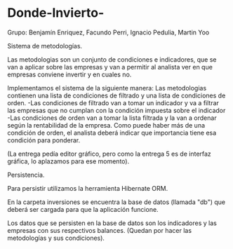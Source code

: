 # Donde-Invierto-

Grupo: Benjamín Enriquez, Facundo Perri, Ignacio Pedulia, Martin Yoo



Sistema de metodologías.

Las metodologias son un conjunto de condiciones e indicadores, que se van a aplicar sobre las empresas y van a permitir al analista
ver en que empresas conviene invertir y en cuales no.

Implementamos el sistema de la siguiente manera:
Las metodologias contienen una lista de condiciones de filtrado y una lista de condiciones de orden.
-Las condiciones de filtrado van a tomar un indicador y va a filtrar las empresas que no cumplan con la condición impuesta
sobre el indicador
-Las condiciones de orden van a tomar la lista filtrada y la van a ordenar según la rentabilidad de la empresa. Como puede haber más de 
una condición de orden, el analista deberá indicar que importancia tiene esa condición para ponderar.

(La entrega pedía editor gráfico, pero como la entrega 5 es de interfaz gráfica, lo aplazamos para ese momento).



Persistencia.

Para persistir utilizamos la herramienta Hibernate ORM.

En la carpeta inversiones se encuentra la base de datos (llamada "db") que deberá ser cargada para que la aplicación funcione.

Los datos que se persisten en la base de datos son los indicadores y las empresas con sus respectivos balances. (Quedan por hacer
las metodologías y sus condiciones).

